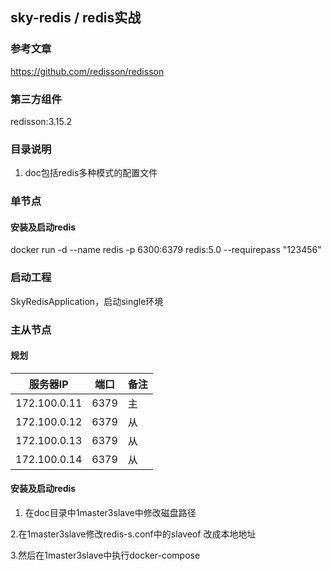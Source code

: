 ## sky-redis / redis实战
### 参考文章
https://github.com/redisson/redisson

### 第三方组件
redisson:3.15.2

### 目录说明
1. doc包括redis多种模式的配置文件

### 单节点
#### 安装及启动redis
docker run -d --name redis -p 6300:6379 redis:5.0 --requirepass "123456"

### 启动工程
SkyRedisApplication，启动single环境

### 主从节点
#### 规划

|  服务器IP | 端口 | 备注  |
| ---- | ---- | ---- |
| 172.100.0.11    |  6379 | 主   |
| 172.100.0.12     | 6379 | 从   |
| 172.100.0.13     | 6379 | 从   |
| 172.100.0.14     | 6379 | 从   |

#### 安装及启动redis
1. 在doc目录中1master3slave中修改磁盘路径
   
2.在1master3slave修改redis-s.conf中的slaveof 改成本地地址

3.然后在1master3slave中执行docker-compose



